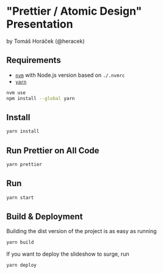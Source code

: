 # "Prettier / Atomic Design" Presentation

by Tomáš Horáček (@heracek)

## Requirements

* [`nvm`](https://github.com/creationix/nvm) with Node.js version based on `./.nvmrc`
* [`yarn`](https://yarnpkg.com/)

```sh
nvm use
npm install --global yarn
```

## Install

```sh
yarn install
```

## Run Prettier on All Code

```sh
yarn prettier
```

## Run

```sh
yarn start
```

## Build & Deployment

Building the dist version of the project is as easy as running

```bash
yarn build
```

If you want to deploy the slideshow to surge, run

```bash
yarn deploy
```
